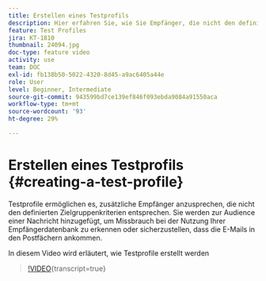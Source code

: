 ```yaml
---
title: Erstellen eines Testprofils
description: Hier erfahren Sie, wie Sie Empfänger, die nicht den definierten Targeting-Kriterien entsprechen, ansprechen können, um eine betrügerische Nutzung Ihrer Empfängerdatenbank zu erkennen oder sicherzustellen, dass die E-Mails in die Postfächer gelangen.
feature: Test Profiles
jira: KT-1810
thumbnail: 24094.jpg
doc-type: feature video
activity: use
team: DOC
exl-id: fb138b50-5022-4320-8d45-a9ac6405a44e
role: User
level: Beginner, Intermediate
source-git-commit: 943599bd7ce139ef846f093ebda9084a91550aca
workflow-type: tm+mt
source-wordcount: '93'
ht-degree: 29%

---
```


# Erstellen eines Testprofils {#creating-a-test-profile}

Testprofile ermöglichen es, zusätzliche Empfänger anzusprechen, die nicht den definierten Zielgruppenkriterien entsprechen. Sie werden zur Audience einer Nachricht hinzugefügt, um Missbrauch bei der Nutzung Ihrer Empfängerdatenbank zu erkennen oder sicherzustellen, dass die E-Mails in den Postfächern ankommen.

In diesem Video wird erläutert, wie Testprofile erstellt werden

>[!VIDEO](https://video.tv.adobe.com/v/24094?learn=on){transcript=true}
